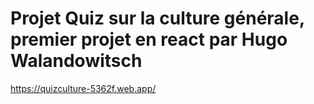 # Projet Quiz sur la culture générale, premier projet en react par Hugo Walandowitsch
https://quizculture-5362f.web.app/
